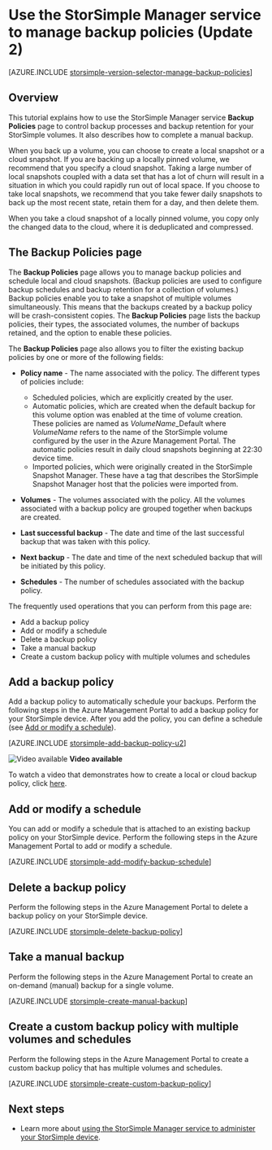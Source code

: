<properties 
   pageTitle="Manage your StorSimple backup policies | Windows Azure"
   description="Explains how you can use the StorSimple Manager service to create and manage manual backups, backup schedules, and backup retention."
   services="storsimple"
   documentationCenter="NA"
   authors="SharS"
   manager="carolz"
   editor=""/>
<tags
	ms.service="storsimple"
	ms.date="12/14/2015"
	wacn.date=""/>

# Use the StorSimple Manager service to manage backup policies (Update 2)

[AZURE.INCLUDE [storsimple-version-selector-manage-backup-policies](../includes/storsimple-version-selector-manage-backup-policies.md)]

## Overview

This tutorial explains how to use the StorSimple Manager service **Backup Policies** page to control backup processes and backup retention for your StorSimple volumes. It also describes how to complete a manual backup.

When you back up a volume, you can choose to create a local snapshot or a cloud snapshot. If you are backing up a locally pinned volume, we recommend that you specify a cloud snapshot. Taking a large number of local snapshots coupled with a data set that has a lot of churn will result in a situation in which you could rapidly run out of local space. If you choose to take local snapshots, we recommend that you take fewer daily snapshots to back up the most recent state, retain them for a day, and then delete them.

When you take a cloud snapshot of a locally pinned volume, you copy only the changed data to the cloud, where it is deduplicated and compressed. 

## The Backup Policies page

The **Backup Policies** page allows you to manage backup policies and schedule local and cloud snapshots. (Backup policies are used to configure backup schedules and backup retention for a collection of volumes.) Backup policies enable you to take a snapshot of multiple volumes simultaneously. This means that the backups created by a backup policy will be crash-consistent copies. The **Backup Policies** page lists the backup policies, their types, the associated volumes, the number of backups retained, and the option to enable these policies.

The **Backup Policies** page also allows you to filter the existing backup policies by one or more of the following fields:

- **Policy name** - The name associated with the policy. The different types of policies include:

   - Scheduled policies, which are explicitly created by the user.
   - Automatic policies, which are created when the default backup for this volume option was enabled at the time of volume creation. These policies are named as *VolumeName*_Default where *VolumeName* refers to the name of the StorSimple volume configured by the user in the Azure Management Portal. The automatic policies result in daily cloud snapshots beginning at 22:30 device time.
   - Imported policies, which were originally created in the StorSimple Snapshot Manager. These have a tag that describes the StorSimple Snapshot Manager host that the policies were imported from.

- **Volumes** - The volumes associated with the policy. All the volumes associated with a backup policy are grouped together when backups are created.

- **Last successful backup** - The date and time of the last successful backup that was taken with this policy.

- **Next backup** - The date and time of the next scheduled backup that will be initiated by this policy.

- **Schedules** - The number of schedules associated with the backup policy.

The frequently used operations that you can perform from this page are:

- Add a backup policy 
- Add or modify a schedule 
- Delete a backup policy 
- Take a manual backup 
- Create a custom backup policy with multiple volumes and schedules 

## Add a backup policy

Add a backup policy to automatically schedule your backups. Perform the following steps in the Azure Management Portal to add a backup policy for your StorSimple device. After you add the policy, you can define a schedule (see [Add or modify a schedule](#add-or-modify-a-schedule)).

[AZURE.INCLUDE [storsimple-add-backup-policy-u2](../includes/storsimple-add-backup-policy-u2.md)]

![Video available](./media/storsimple-manage-backup-policies-u2/Video_icon.png) **Video available**

To watch a video that demonstrates how to create a local or cloud backup policy, click [here](http://azure.microsoft.com/documentation/videos/create-storsimple-backup-policies/).


## Add or modify a schedule

You can add or modify a schedule that is attached to an existing backup policy on your StorSimple device. Perform the following steps in the Azure Management Portal to add or modify a schedule.

[AZURE.INCLUDE [storsimple-add-modify-backup-schedule](../includes/storsimple-add-modify-backup-schedule-u2.md)]

## Delete a backup policy

Perform the following steps in the Azure Management Portal to delete a backup policy on your StorSimple device.

[AZURE.INCLUDE [storsimple-delete-backup-policy](../includes/storsimple-delete-backup-policy.md)]


## Take a manual backup

Perform the following steps in the Azure Management Portal to create an on-demand (manual) backup for a single volume.

[AZURE.INCLUDE [storsimple-create-manual-backup](../includes/storsimple-create-manual-backup.md)]

## Create a custom backup policy with multiple volumes and schedules

Perform the following steps in the Azure Management Portal to create a custom backup policy that has multiple volumes and schedules.

[AZURE.INCLUDE [storsimple-create-custom-backup-policy](../includes/storsimple-create-custom-backup-policy-u2.md)]


## Next steps

- Learn more about [using the StorSimple Manager service to administer your StorSimple device](/documentation/articles/storsimple-manager-service-administration).